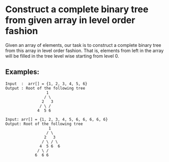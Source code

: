 # Construct a complete binary tree from given array in level order fashion

Given an array of elements, our task is to construct a complete binary tree from this array in level order fashion. That is, elements from left in the array will be filled in the tree level wise starting from level 0.

## Examples:

```
Input  :  arr[] = {1, 2, 3, 4, 5, 6}
Output : Root of the following tree
                  1
                 / \
                2   3
               / \ /
              4  5 6

Input: arr[] = {1, 2, 3, 4, 5, 6, 6, 6, 6, 6}
Output: Root of the following tree
                   1
                  / \
                 2   3
                / \ / \
               4  5 6  6
              / \ /
             6  6 6
```
